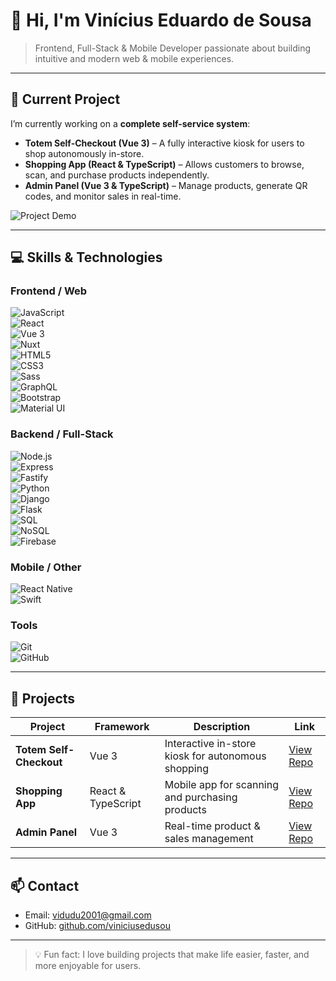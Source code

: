 # 👋 Hi, I'm Vinícius Eduardo de Sousa

> Frontend, Full-Stack & Mobile Developer passionate about building intuitive and modern web & mobile experiences.  

---

## 🚀 Current Project
I’m currently working on a **complete self-service system**:

- **Totem Self-Checkout (Vue 3)** – A fully interactive kiosk for users to shop autonomously in-store.
- **Shopping App (React & TypeScript)** – Allows customers to browse, scan, and purchase products independently.
- **Admin Panel (Vue 3 & TypeScript)** – Manage products, generate QR codes, and monitor sales in real-time.

![Project Demo](https://media.giphy.com/media/3o7qDP3A5hV4O0fT5i/giphy.gif) <!-- Optional GIF demo -->

---

## 💻 Skills & Technologies

### Frontend / Web
![JavaScript](https://img.shields.io/badge/JavaScript-ES6+-F7DF1E?logo=javascript&logoColor=black)  
![React](https://img.shields.io/badge/React-17.0.2-61DAFB?logo=react&logoColor=black)  
![Vue 3](https://img.shields.io/badge/Vue-3-4FC08D?logo=vue.js&logoColor=white)  
![Nuxt](https://img.shields.io/badge/Nuxt-3-00DC82?logo=nuxt.js&logoColor=white)  
![HTML5](https://img.shields.io/badge/HTML5-E34F26?logo=html5&logoColor=white)  
![CSS3](https://img.shields.io/badge/CSS3-1572B6?logo=css3&logoColor=white)  
![Sass](https://img.shields.io/badge/Sass-CC6699?logo=sass&logoColor=white)  
![GraphQL](https://img.shields.io/badge/GraphQL-E10098?logo=graphql&logoColor=white)  
![Bootstrap](https://img.shields.io/badge/Bootstrap-7952B3?logo=bootstrap&logoColor=white)  
![Material UI](https://img.shields.io/badge/Material%20UI-007FFF?logo=mui&logoColor=white)

### Backend / Full-Stack
![Node.js](https://img.shields.io/badge/Node.js-339933?logo=node.js&logoColor=white)  
![Express](https://img.shields.io/badge/Express.js-000000?logo=express&logoColor=white)  
![Fastify](https://img.shields.io/badge/Fastify-FF3E00?logo=fastify&logoColor=white)  
![Python](https://img.shields.io/badge/Python-3776AB?logo=python&logoColor=white)  
![Django](https://img.shields.io/badge/Django-092E20?logo=django&logoColor=white)  
![Flask](https://img.shields.io/badge/Flask-000000?logo=flask&logoColor=white)  
![SQL](https://img.shields.io/badge/PostgreSQL-336791?logo=postgresql&logoColor=white)  
![NoSQL](https://img.shields.io/badge/MongoDB-47A248?logo=mongodb&logoColor=white)  
![Firebase](https://img.shields.io/badge/Firebase-FFCA28?logo=firebase&logoColor=black)

### Mobile / Other
![React Native](https://img.shields.io/badge/React%20Native-61DAFB?logo=react&logoColor=black)  
![Swift](https://img.shields.io/badge/Swift-F05138?logo=swift&logoColor=white)

### Tools
![Git](https://img.shields.io/badge/Git-F05032?logo=git&logoColor=white)  
![GitHub](https://img.shields.io/badge/GitHub-181717?logo=github&logoColor=white)

---

## 📂 Projects

| Project | Framework | Description | Link |
|---------|-----------|-------------|------|
| **Totem Self-Checkout** | Vue 3 | Interactive in-store kiosk for autonomous shopping | [View Repo](#) |
| **Shopping App** | React & TypeScript | Mobile app for scanning and purchasing products | [View Repo](#) |
| **Admin Panel** | Vue 3 | Real-time product & sales management | [View Repo](#) |

---

## 📫 Contact
- Email: [vidudu2001@gmail.com](mailto:vidudu2001@gmail.com)  
- GitHub: [github.com/viniciusedusou](https://github.com/viniciusedusou)  

---

> 💡 Fun fact: I love building projects that make life easier, faster, and more enjoyable for users.  

